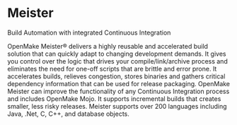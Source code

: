 # Meister
Build Automation with integrated Continuous Integration

OpenMake Meister® delivers a highly reusable and accelerated build solution that can quickly adapt to changing development demands. It gives you control over the logic that drives your compile/link/archive process and eliminates the need for one-off scripts that are brittle and error prone.  It accelerates builds, relieves congestion, stores binaries and gathers critical dependency information that can be used for release packaging. OpenMake Meister can improve the functionality of any Continuous Integration process and includes OpenMake Mojo.  It supports incremental builds that creates smaller, less risky releases. Meister supports over 200 languages including Java, .Net, C, C++, and database objects.


